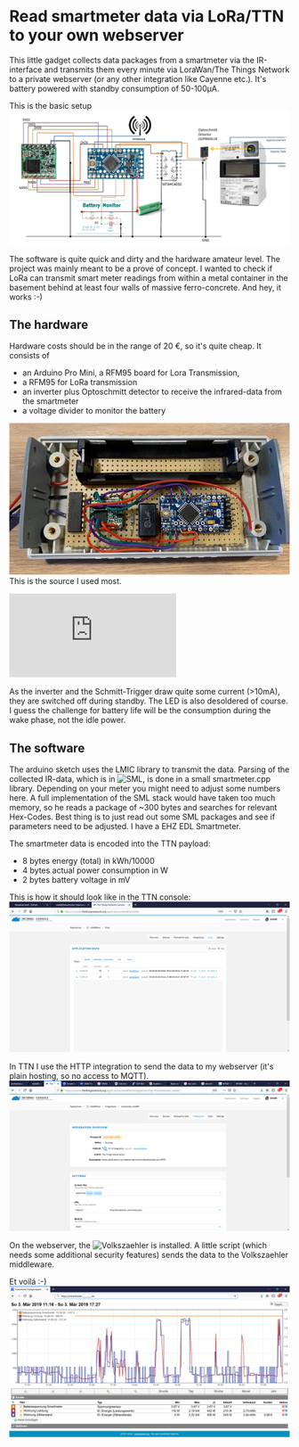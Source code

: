 # Read smartmeter data via LoRa/TTN to your own webserver

This little gadget collects data packages from a smartmeter via the IR-interface and transmits them every minute via LoraWan/The Things Network to a private webserver (or any other integration like Cayenne etc.). It's battery powered with standby consumption of 50-100µA.

This is the basic setup
![Layout](img/layout.png?raw=true)

The software is quite quick and dirty and the hardware amateur level. The project was mainly meant to be a prove of concept. I wanted to check if LoRa can transmit smart meter readings from within a metal container in the basement behind at least four walls of massive ferro-concrete. And hey, it works :-)


## The hardware

Hardware costs should be in the range of 20 €, so it's quite cheap. It consists of 
- an Arduino Pro Mini, a RFM95 board for Lora Transmission, 
- a RFM95 for LoRa transmission
- an inverter plus Optoschmitt detector to receive the infrared-data from the smartmeter
- a voltage divider to monitor the battery

![This is how it looks](img/device2.jpg?raw=true)
This is the source I used most.

![Mini-Lora](https://things4u.github.io/HardwareGuide/Arduino/Mini-Sensor-HTU21/mini-lora.html)

As the inverter and the Schmitt-Trigger draw quite some current (>10mA), they are switched off during standby. The LED is also desoldered of course. I guess the challenge for battery life will be the consumption during the wake phase, not the idle power.

## The software

The arduino sketch uses the LMIC library to transmit the data. 
Parsing of the collected IR-data, which is in ![SML](https://de.wikipedia.org/wiki/Smart_Message_Language), is done in a small smartmeter.cpp library.
Depending on your meter you might need to adjust some numbers here. A full implementation of the SML stack would have taken too much memory, so he reads a package of ~300 bytes and searches for relevant Hex-Codes.
Best thing is to just read out some SML packages and see if parameters need to be adjusted. I have a EHZ EDL Smartmeter. 

The smartmeter data is encoded into the TTN payload:
- 8 bytes energy (total) in kWh/10000
- 4 bytes actual power consumption in W 
- 2 bytes battery voltage in mV

This is how it should look like in the TTN console:
![TTN Console](img/TTN_Console.png?raw=true)

In TTN I use the HTTP integration to send the data to my webserver (it's plain hosting, so no access to MQTT).
![TTN Integration](img/TTN_http.png?raw=true)

On the webserver, the ![Volkszaehler](https://www.volkszaehler.org/) is installed. A little script (which needs some additional security features) sends the data to the Volkszaehler middleware.

Et voilá :-)
![Webinterface](img/webinterface.png?raw=true)



